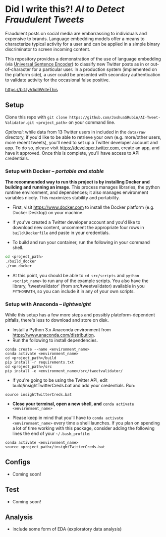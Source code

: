 # Did I write this?!  *AI to Detect Fraudulent Tweets*
Fraudulent posts on social media are embarrassing to individuals and expensive to brands.  Language embedding models offer a means to characterize typical activity for a user and can be applied in a simple binary discriminator to screen incoming content.

This repository provides a demonstration of the use of language embedding (via [Universal Sentence Encoder](https://tfhub.dev/google/universal-sentence-encoder/2)) to classify new Twitter posts as in or out-of-character for a particular user.  In a production system (implemented on the platform side), a user could be presented with secondary authentication to validate activity for the occasional false positive.

https://bit.ly/didIWriteThis

## Setup

Clone this repo with `git clone https://github.com/JoshuaGRubin/AI-Tweet-Validator.git <project_path>` on your command line.

*Optional*: while data from 13 Twitter users in included in the `data/raw` directory, if you'd like to be able to retrieve your own (e.g. more/other users, more recent tweets), you'll need to set up a Twitter developer account and app.  To do so, please visit https://developer.twitter.com, create an app, and have it approved. Once this is complete, you'll have access to API credentials. 

### Setup with Docker – *portable and stable*
**The recommended way to run this project is by installing Docker and building and running an image**.  This process manages libraries, the python runtime environment, and dependences; it also manages environment variables nicely.  This maximizes stability and portability.

- First, visit https://www.docker.com to install the Docker platform (e.g. Docker Desktop) on your machine.

- If you've created a Twitter developer account and you'd like to download new content, uncomment the appropriate four rows in `build\Dockerfile` and paste in your credentials.

- To build and run your container, run the following in your command shell.

```bash
cd <project_path>
./build_docker
./run_docker
```

- At this point, you should be able to `cd src/scripts` and `python <script_name>` to run any of the example scripts.  You also have the library, 'tweetvalidator' (from src/tweetvalidator) available in you `PYTHONPATH`, so you can include it in any of your own scripts.

### Setup with Anaconda – *lightweight*

While this setup has a few more steps and possibly plateform-dependent pitfalls, there's less to download and store on disk.

- Install a Python 3.x Anaconda environment from https://www.anaconda.com/distribution.
- Run the following to install dependencies.

```
conda create --name <environment_name>
conda activate <environment_name>
cd <project_path>/build
pip install -r requirements.txt
cd <project_path>/src
pip install -e <environment_name>/src/tweetvalidator/
```
- If you're going to be using the Twitter API, edit build/insightTwitterCreds.bat and add your credentials.
Run:
```
source insightTwitterCreds.bat
```

- **Close your terminal, open a new shell, and** `conda activate <environment_name>`

- Please keep in mind that you'll have to `conda activate <environment_name>` every time a shell launches.  If you plan on spending a lot of time working with this package, consider adding the following lines the end of your `~/.bash_profile`:

```
conda activate <environment_name>
source <project_path>/insightTwitterCreds.bat
```


## Configs
- Coming soon!

## Test
- Coming soon!

## Analysis
- Include some form of EDA (exploratory data analysis)
